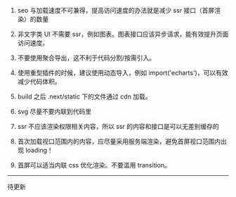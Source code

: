 1. seo 与加载速度不可兼得，提高访问速度的办法就是减少 ssr 接口（首屏渲染）的数量

2. 非文字类 UI 不需要 ssr，例如图表。图表接口应该异步请求，能有效提升页面访问速度。

3. 不要使用聚合导出，这不利于代码分割/按需引入。

4. 使用重型插件的时候，建议使用动态导入，例如 import('echarts')，可以有效减少代码体积。

5. build 之后 .next/static 下的文件通过 cdn 加载。

6. svg 尽量不要内联到代码里

7. ssr 不应该渲染权限相关内容，所以 ssr 的内容和接口是可以无差别缓存的

8. 首次加载视口范围内的内容，应尽量采用服务端渲染，避免首屏视口范围内出现 loading！

9. 首屏可以适当内联 css 优化渲染。不要滥用 transition。

---

待更新

